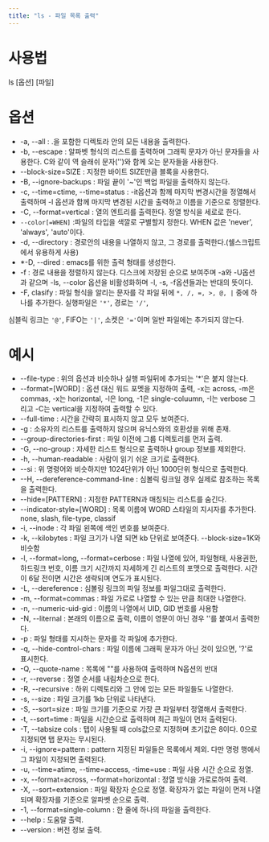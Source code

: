 ```yaml
---
title: "ls - 파일 목록 출력"
---
```


# 사용법

ls [옵션] [파일]

# 옵션

* -a, --all : .을 포함한 디렉토라 안의 모든 내용을 출력한다.
* ​-b, --escape : 알파벳 형식의 리스트를 출력하며 그래픽 문자가 아닌 문자들을 사용한다. C와 같이 역 슬래쉬 문자('\')와 함께 오는 문자들을 사용한다.
* --block-size=SIZE : 지정한 바이트 SIZE만큼 블록을 사용한다.
* -B​, --ignore-backups : 파일 끝이 '~'인 백업 파일을 출력하지 않는다.​  
* -c, --time=ctime, --time=status : -it옵션과 함께 마지막 변경시간을 정열해서 출력하며 -l 옵션과 함께 마지막 변경된 시간을 출력하고 이름을 기준으로 정렬한다.​  
* -C​, --format=vertical : 열의 엔트리를 출력한다.​ 정열 방식을 세로로 한다.​
* ```--color[=WHEN]``` :​파일의 타입을 색깔로 구별할지 정한다. WHEN 값은 'never', 'always', 'auto'이다. 
* ​​-d, --directory : 경로안의 내용을 나열하지 않고, 그 경로를 출력한다.(쉘스크립트에서 유용하게 사용)​
* *-D, --dired : emacs를 위한 출력 형태를 생성한다.
* -f​ : 경로 내용을 정렬하지 않는다. 디스크에 저장된 순으로 보여주며 -a와 -U옵션과 같으며 -ls, --color 옵션을 비활성화하며 -l, -s, -f옵션들과는 반대의 뜻이다.
* -F​, clasify : 파일 형식을 알리는 문자를 각 파일 뒤에 ```*, /, =, >, @, |``` 중에 하나를 추가한다. 실행파일은 ```'*'```, 경로는 ```'/'```,

심블릭 링크는 ```'@'```, FIFO는 ```'|'```, 소켓은 ```'='```이며 일반 파일에는 추가되지 않는다.

# 예시

* ​--file-type : 위의 옵션과 비슷하나 실행 파일뒤에 추가되는 '*'은 붙지 않는다.​
* --format=[WORD] : 옵션 대신 워드 포멧을 지정하여 출력, -x는 across, -m은 commas, -x는 horizontal, -l은 long, -1은 single-coluumn, -I는 verbose 그리고 -C는 vertical을 지정하여 출력할 수 있다.
* --full-time : 시간을 간략히 표시하지 않고 모두 보여준다.
* -g : 소유자의 리스트를 출력하지 않으며 유닉스와의 호환성을 위해 존재.
* --group-directories-first : 파일 이전에 그룹 디렉토리를 먼저 출력.
* ​-G, --no-group : 자세한 리스트 형식으로 출력하나 group 정보를 제외한다.
* -h, --human-readable : 사람이 읽기 쉬운 크기로 출력한다.
* --si : 위 명령어와 비슷하지만 1024단위가 아닌 1000단위 형식으로 출력한다.
* --H, --dereference-command-line : 심볼릭 링크일 경우 실제로 참조하는 목록을 출력한다.
* --hide=[PATTERN] : 지정한 PATTERN과 매칭되는 리스트를 숨긴다.
* --indicator-style=[WORD] : 목록 이름에 WORD 스타일의 지시자를 추가한다. none, slash, file-type, classif
* -i, --inode : ​각 파일 왼쪽에 색인 번호를 보여준다.
* ​-k, --kilobytes : 파일 크기가 나열 되면 kb 단위로 보여준다. --block-size=1K와 비슷함
* -l, --format=long, --format=cerbose : 파일 나열에 있어, 파일형태, 사용권한, 하드링크 번호, 이름 크기 시간까지 자세하게 긴 리스트의 포맷으로 출력한다. 시간이 6달 전이면 시간은 생략되며 연도가 표시된다.
* -L, --dereference : 심볼링 링크의 파일 정보를 파일그대로 출력한다.
* -m, --format=commas : 파일 가로로 나열할 수 있는 만큼 최대한 나열한다.
* -n, --numeric-uid-gid : 이름의 나열에서 UID, GID 번호를 사용함
* -N, --liternal : 본래의 이름으로 출력, 이름이 영문이 아닌 경우 '\'를 붙여서 출력한다. ​
* -p : 파일 형태를 지시하는 문자를 각 파일에 추가한다.​
* -q​, --hide-control-chars : 파일 이름에 그래픽 문자가 아닌 것이 있으면, '?'로 표시한다.
* -Q, --quote-name : 목록에 ""를 사용하여 출력하며 N옵션의 반대
* ​-r, --reverse : 정열 순서를 내림차순으로 한다.
* -R, --recursive : 하위 디렉토리와 그 안에 있는 모든 파일들도 나열한다.
* ​-s, --size : 파일 크기를 1kb 단위로 나타낸다.
* -S, --sort=size : 파일​ 크기를 기준으로 가장 큰 파일부터 정열해서 출력한다.
* ​-t, --sort=time : 파일을 시간순으로 출력하며 최근 파일이 먼저 출력된다.
* -T, --tabsize cols : 탭이 사용될 때 cols값으로 지정하며 초기값은 8이다. 0으로 지정되면 탭 문자는 무시된다.
* -i, --ignore=pattern : pattern 지정된 파일들은 목록에서 제외. 다만 명령 행에서 그 파일이 지정되면 출력된다.
* -u, --time=atime, --time=access, -time=use : 파일 사용 시간 순으로 정열.
* -x, --format=across, --format=horizontal : 정열 방식을 가로로하여 출력.
* -X, --sort=extension : 파일 확장자 순으로 정열. 확장자가 없는 파일이 먼저 나열 되며 확장자를 기준으로 알파벳 순으로 출력.
* -1, --format=single-column : 한 줄에 하나의 파일을 출력한다.
* --help : 도움말 출력.
* --version : 버전 정보 출력.
